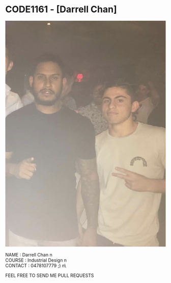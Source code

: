 # CODE1161 - [Darrell Chan]

![a photo of me](mugshot.png)

NAME    :   Darrell Chan n\
COURSE  :   Industrial Design n\
CONTACT :   0478107779 ;) n\

FEEL FREE TO SEND ME PULL REQUESTS
